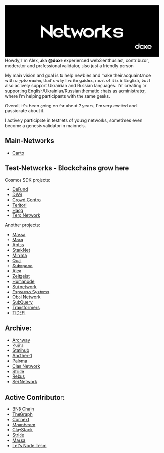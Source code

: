 ![networks](https://github.com/doxe1/doxe1/blob/main/networks.png)
Howdy, I'm Alex, aka **@doxe** experienced web3 enthusiast, contributor, moderator and professional validator, also just a friendly person

My main vision and goal is to help newbies and make their acquaintance with crypto easier, that's why I write guides, most of it is in English, but I also actively support Ukrainian and Russian languages. I'm creating or supporting English/Ukrainian/Russian thematic chats as administrator, where I'm helping participants with the same geeks.

Overall, it's been going on for about 2 years, I'm very excited and passionate about it.

I actively participate in testnets of young networks, sometimes even become a genesis validator in mainnets.

## Main-Networks

- [Canto](https://explorer.nodestake.top/canto/staking/cantovaloper1av3qr2thu8gk4kclgynusmdf74y3ers8j2ew89)

## Test-Networks - Blockchains grow here

Cosmos SDK projects:

- [DeFund](https://www.defund.app/)
- [DWS](https://dws.explorers.guru/validator/dewebvaloper1yxr0k94s25qck0umqdapqgtftk7a66trvs0vuf)
- [Crowd Control](https://explorer.theamsolutions.info/Cardchain/staking/ccvaloper1n44vc78vjmuvpfcaxarzta8wsutrh08c28a7tj)
- [Teritori](https://teritori.explorers.guru/validator/torivaloper16thhk7v3t50hu2ctwpnrhs5eqlt6rdswsd9vu0)
- [Haqq](https://haqq.explorers.guru/validator/haqqvaloper1q36msyrnun4aaxp86mkhjn0dudua7wu7cuu5q6)
- [Terp Network](https://github.com/terpnetwork/terp-core)

Another projects:

- [Massa](https://massa.net/)
- [Masa](https://www.masa.finance/)
- [Aptos](https://github.com/aptos-labs/aptos-core)
- [StarkNet](https://starknet.io/)
- [Minima](https://www.minima.global/)
- [Quai](https://quai.network/)
- [Subspace](https://github.com/subspace)
- [Aleo](https://www.aleo.org/)
- [Zeitgeist]()
- [Humanode](https://humanode.io/)
- [Sui network](https://mystenlabs.com/)
- [Espresso Systems](https://www.espressosys.com/)
- [Obol Network](https://obol.tech/)
- [SubQuery](https://subquery.network/)
- [Transformers](https://tfsc.io/#/pc/Index)
- [TIDEFI](https://tidefi.com/)

## Archive:

- [Archway](https://github.com/archway-network)
- [Kujira](https://kujira.app/)
- [Stafihub](https://www.stafihub.io/)
- [Another-1](https://linktr.ee/marketing_another.1)
- [Paloma](https://t.me/palomachain)
- [Clan Network](https://testnet.explorer.testnet.run/Clan%20Network/staking)
- [Stride](https://stride.zone/)
- [Rebus](https://www.rebuschain.com/)
- [Sei Network](https://github.com/sei-protocol)

## Active Contributor:

- [BNB Chain]()
- [TheGraph]()
- [Connext]()
- [Moonbeam]()
- [ClayStack]()
- [Stride]()
- [Massa]()
- [Let's Node Team]()
